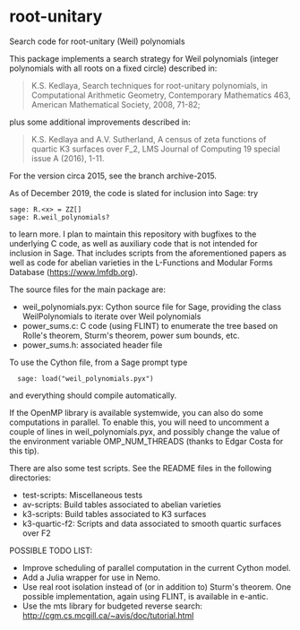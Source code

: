 # root-unitary
Search code for root-unitary (Weil) polynomials

This package implements a search strategy for Weil polynomials
(integer polynomials with all roots on a fixed circle) described in:

> K.S. Kedlaya, Search techniques for root-unitary polynomials, in 
>    Computational Arithmetic Geometry, Contemporary Mathematics 463, 
>    American Mathematical Society, 2008, 71-82;

plus some additional improvements described in:

> K.S. Kedlaya and A.V. Sutherland, A census of zeta functions of
>    quartic K3 surfaces over F_2, LMS Journal of Computing 19
>    special issue A (2016), 1-11.

For the version circa 2015, see the branch archive-2015.

As of December 2019, the code is slated for inclusion into Sage: try
```
sage: R.<x> = ZZ[]
sage: R.weil_polynomials?
```
to learn more. I plan to maintain this repository with bugfixes to the
underlying C code, as well as auxiliary code that is not intended for 
inclusion in Sage. That includes scripts from the aforementioned papers 
as well as code for abelian varieties in the L-Functions and Modular 
Forms Database (https://www.lmfdb.org).

The source files for the main package are:
* weil_polynomials.pyx: Cython source file for Sage, providing the
   class WeilPolynomials to iterate over Weil polynomials
* power_sums.c: C code (using FLINT) to enumerate the tree based on
    Rolle's theorem, Sturm's theorem, power sum bounds, etc.
* power_sums.h: associated header file

To use the Cython file, from a Sage prompt type
```
  sage: load("weil_polynomials.pyx")
```
and everything should compile automatically.

If the OpenMP library is available systemwide, you can also do some computations
in parallel. To enable this, you will need to uncomment a couple of lines in
weil_polynomials.pyx, and possibly change the value of the environment variable
OMP_NUM_THREADS (thanks to Edgar Costa for this tip).

There are also some test scripts. See the README files in the following directories:
* test-scripts: Miscellaneous tests
* av-scripts: Build tables associated to abelian varieties
* k3-scripts: Build tables associated to K3 surfaces
* k3-quartic-f2: Scripts and data associated to smooth quartic surfaces over F2

POSSIBLE TODO LIST: 
* Improve scheduling of parallel computation in the current Cython model.
* Add a Julia wrapper for use in Nemo.
* Use real root isolation instead of (or in addition to) Sturm's theorem. One
   possible implementation, again using FLINT, is available in e-antic.
* Use the mts library for budgeted reverse search:
  http://cgm.cs.mcgill.ca/~avis/doc/tutorial.html


